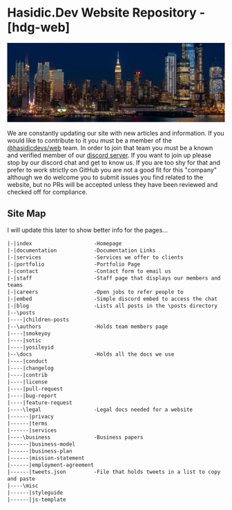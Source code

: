 # Hasidic.Dev Website Repository - [hdg-web]

<img src="assets/img/nyc.png" />

We are constantly updating our site with new articles and information. If you would like to contribute to it you must be a member of the [@hasidicdevs/web](https://github.com/orgs/hasidicdevs/teams/web) team. In order to join that team you must be a known and verified member of our [discord server](https://discord.gg/KpGXAEnVnv). If you want to join up please stop by our discord chat and get to know us. If you are too shy for that and prefer to work strictly on GitHub you are not a good fit for this "company" although we do welcome you to submit issues you find related to the website, but no PRs will be accepted unless they have been reviewed and checked off for compliance.

## Site Map

I will update this later to show better info for the pages...

```
|-|index                    -Homepage
|-|documentation            -Documentation Links
|-|services                 -Services we offer to clients
|-|portfolio                -Portfolio Page
|-|contact                  -Contact form to email us
|-|staff                    -Staff page that displays our members and teams
|-|careers                  -Open jobs to refer people to
|-|embed                    -Simple discord embed to access the chat
|-|blog                     -Lists all posts in the \posts directory
|--\posts                   
|----|children-posts
|--\authors                 -Holds team members page
|----|smokeyoy                
|----|sotic
|----|yosileyid
|--\docs                    -Holds all the docs we use
|----|conduct
|----|changelog
|----|contrib
|----|license
|----|pull-request
|----|bug-report
|----|feature-request
|----\legal                 -Legal docs needed for a website
|------|privacy
|------|terms
|------|services
|----\business              -Business papers
|------|business-model
|------|business-plan
|------|mission-statement
|------|employment-agreement
|------|tweets.json         -File that holds tweets in a list to copy and paste
|----\misc
|------|styleguide
|------|js-template
```